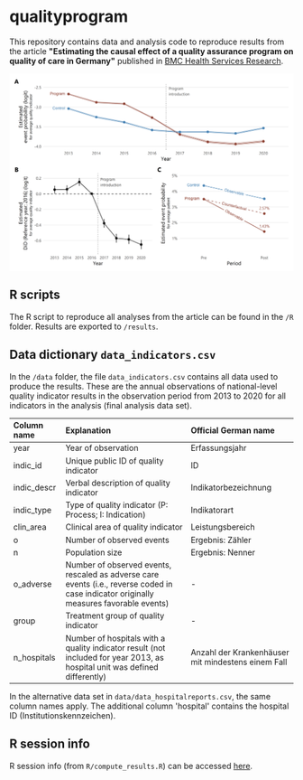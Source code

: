 # qualityprogram

This repository contains data and analysis code to reproduce results from the article **"Estimating the causal effect of a quality assurance program on quality of care in Germany"** published in [BMC Health Services Research]([/guides/content/editing-an-existing-page#modifying-front-matter](https://doi.org/10.1186/s12913-025-12939-8)).

<div style="display: flex;"> 
  <img src="results/figure_did_results.png" style="height: 350px;"> 
</div> 

## R scripts

The R script to reproduce all analyses from the article can be found in the `/R` folder. Results are exported to `/results`.

## Data dictionary `data_indicators.csv`

In the `/data` folder, the file `data_indicators.csv` contains all data used to produce the results. These are the annual observations of national-level quality indicator results in the observation period from 2013 to 2020 for all indicators in the analysis (final analysis data set).

|Column name |Explanation                                                                                                                             |Official German name                               |
|:-----------|:---------------------------------------------------------------------------------------------------------------------------------------|:--------------------------------------------------|
|year        |Year of observation                                                                                                                     |Erfassungsjahr                                     |
|indic_id    |Unique public ID of quality indicator                                                                                                   |ID                                                 |
|indic_descr |Verbal description of quality indicator                                                                                                 |Indikatorbezeichnung                               |
|indic_type  |Type of quality indicator (P: Process; I: Indication)                                                                                   |Indikatorart                                       |
|clin_area   |Clinical area of quality indicator                                                                                                      |Leistungsbereich                                   |
|o           |Number of observed events                                                                                                               |Ergebnis: Zähler                                   |
|n           |Population size                                                                                                                         |Ergebnis: Nenner                                   |
|o_adverse   |Number of observed events, rescaled as adverse care events (i.e., reverse coded in case indicator originally measures favorable events) |-                                                  |
|group       |Treatment group of quality indicator                                                                                                    |-                                                  |
|n_hospitals |Number of hospitals with a quality indicator result (not included for year 2013, as hospital unit was defined differently)              |Anzahl der Krankenhäuser mit mindestens einem Fall |

In the alternative data set in `data/data_hospitalreports.csv`, the same column names apply. The additional column 'hospital' contains the hospital ID (Institutionskennzeichen).

## R session info

R session info (from `R/compute_results.R`) can be accessed <a href="sessionInfo.txt">here</a>.
